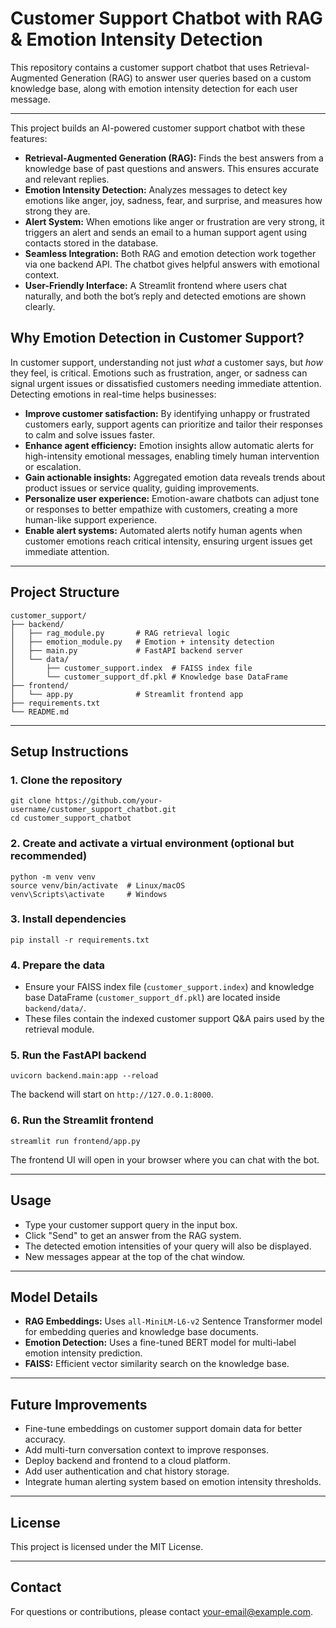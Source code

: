 <!DOCTYPE html>
<html lang="en">
<head>
  <meta charset="UTF-8" />
  
</head>
<body>

<h1>Customer Support Chatbot with RAG & Emotion Intensity Detection</h1>

<p>This repository contains a customer support chatbot that uses Retrieval-Augmented Generation (RAG) to answer user queries based on a custom knowledge base, along with emotion intensity detection for each user message.</p>

<hr />

<p>This project builds an AI-powered customer support chatbot with these features:</p>

<ul>
  <li><strong>Retrieval-Augmented Generation (RAG):</strong> Finds the best answers from a knowledge base of past questions and answers. This ensures accurate and relevant replies.</li>
  <li><strong>Emotion Intensity Detection:</strong> Analyzes messages to detect key emotions like anger, joy, sadness, fear, and surprise, and measures how strong they are.</li>
  <li><strong>Alert System:</strong> When emotions like anger or frustration are very strong, it triggers an alert and sends an email to a human support agent using contacts stored in the database.</li>
  <li><strong>Seamless Integration:</strong> Both RAG and emotion detection work together via one backend API. The chatbot gives helpful answers with emotional context.</li>
  <li><strong>User-Friendly Interface:</strong> A Streamlit frontend where users chat naturally, and both the bot’s reply and detected emotions are shown clearly.</li>
</ul>


<h2>Why Emotion Detection in Customer Support?</h2>

<p>In customer support, understanding not just <em>what</em> a customer says, but <em>how</em> they feel, is critical. Emotions such as frustration, anger, or sadness can signal urgent issues or dissatisfied customers needing immediate attention. Detecting emotions in real-time helps businesses:</p>

<ul>
  <li><strong>Improve customer satisfaction:</strong> By identifying unhappy or frustrated customers early, support agents can prioritize and tailor their responses to calm and solve issues faster.</li>
  <li><strong>Enhance agent efficiency:</strong> Emotion insights allow automatic alerts for high-intensity emotional messages, enabling timely human intervention or escalation.</li>
  <li><strong>Gain actionable insights:</strong> Aggregated emotion data reveals trends about product issues or service quality, guiding improvements.</li>
  <li><strong>Personalize user experience:</strong> Emotion-aware chatbots can adjust tone or responses to better empathize with customers, creating a more human-like support experience.</li>
  <li><strong>Enable alert systems:</strong> Automated alerts notify human agents when customer emotions reach critical intensity, ensuring urgent issues get immediate attention.</li>
</ul>

<hr />

<h2>Project Structure</h2>
<pre><code>customer_support/
├── backend/
│   ├── rag_module.py       # RAG retrieval logic
│   ├── emotion_module.py   # Emotion + intensity detection
│   ├── main.py             # FastAPI backend server
│   └── data/
│       ├── customer_support.index  # FAISS index file
│       └── customer_support_df.pkl # Knowledge base DataFrame
├── frontend/
│   └── app.py              # Streamlit frontend app
├── requirements.txt
└── README.md
</code></pre>

<hr />

<h2>Setup Instructions</h2>

<h3>1. Clone the repository</h3>
<pre><code>git clone https://github.com/your-username/customer_support_chatbot.git
cd customer_support_chatbot
</code></pre>

<h3>2. Create and activate a virtual environment (optional but recommended)</h3>
<pre><code>python -m venv venv
source venv/bin/activate  # Linux/macOS
venv\Scripts\activate     # Windows
</code></pre>

<h3>3. Install dependencies</h3>
<pre><code>pip install -r requirements.txt
</code></pre>

<h3>4. Prepare the data</h3>
<ul>
  <li>Ensure your FAISS index file (<code>customer_support.index</code>) and knowledge base DataFrame (<code>customer_support_df.pkl</code>) are located inside <code>backend/data/</code>.</li>
  <li>These files contain the indexed customer support Q&amp;A pairs used by the retrieval module.</li>
</ul>

<h3>5. Run the FastAPI backend</h3>
<pre><code>uvicorn backend.main:app --reload
</code></pre>
<p>The backend will start on <code>http://127.0.0.1:8000</code>.</p>

<h3>6. Run the Streamlit frontend</h3>
<pre><code>streamlit run frontend/app.py
</code></pre>
<p>The frontend UI will open in your browser where you can chat with the bot.</p>

<hr />

<h2>Usage</h2>
<ul>
  <li>Type your customer support query in the input box.</li>
  <li>Click "Send" to get an answer from the RAG system.</li>
  <li>The detected emotion intensities of your query will also be displayed.</li>
  <li>New messages appear at the top of the chat window.</li>
</ul>

<hr />

<h2>Model Details</h2>
<ul>
  <li><strong>RAG Embeddings:</strong> Uses <code>all-MiniLM-L6-v2</code> Sentence Transformer model for embedding queries and knowledge base documents.</li>
  <li><strong>Emotion Detection:</strong> Uses a fine-tuned BERT model for multi-label emotion intensity prediction.</li>
  <li><strong>FAISS:</strong> Efficient vector similarity search on the knowledge base.</li>
</ul>

<hr />

<h2>Future Improvements</h2>
<ul>
  <li>Fine-tune embeddings on customer support domain data for better accuracy.</li>
  <li>Add multi-turn conversation context to improve responses.</li>
  <li>Deploy backend and frontend to a cloud platform.</li>
  <li>Add user authentication and chat history storage.</li>
  <li>Integrate human alerting system based on emotion intensity thresholds.</li>
</ul>

<hr />

<h2>License</h2>
<p>This project is licensed under the MIT License.</p>

<hr />

<h2>Contact</h2>
<p>For questions or contributions, please contact <a href="mailto:your-email@example.com">your-email@example.com</a>.</p>

</body>
</html>
